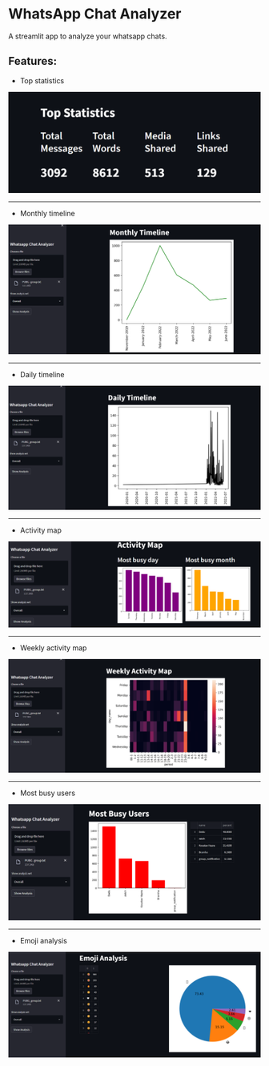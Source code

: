 
# WhatsApp Chat Analyzer

A streamlit app to analyze your whatsapp chats.

## Features:
- Top statistics

<img src = './assets/top_statistics.png'>

---

- Monthly timeline

<img src = './assets/monthly_timeline.png'>

---

- Daily timeline

<img src = './assets/daily_timeline.png'>

---

- Activity map

<img src = './assets/daily_map.png'>

---

- Weekly activity map

<img src = './assets/week_map.png'>

---

- Most busy users

<img src = './assets/busy_user.png'>

---

- Emoji analysis

<img src = './assets/emoji.png'>
